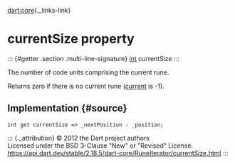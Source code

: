 [dart:core](../../dart-core/dart-core-library){._links-link}

currentSize property
====================

::: {#getter .section .multi-line-signature}
[int](../int-class) currentSize
:::

The number of code units comprising the current rune.

Returns zero if there is no current rune ([current](current) is -1).

Implementation {#source}
--------------

``` {.language-dart data-language="dart"}
int get currentSize => _nextPosition - _position;
```

::: {._attribution}
© 2012 the Dart project authors\
Licensed under the BSD 3-Clause \"New\" or \"Revised\" License.\
<https://api.dart.dev/stable/2.18.5/dart-core/RuneIterator/currentSize.html>
:::

